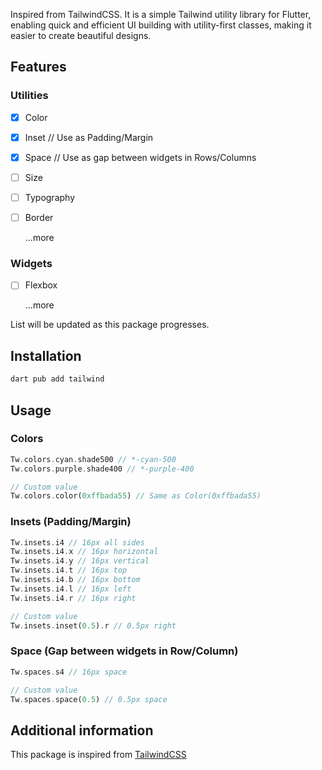 Inspired from TailwindCSS. It is a simple Tailwind utility library for Flutter, enabling quick and efficient UI building with utility-first classes, making it easier to create beautiful designs.

## Features

### Utilities

- [x] Color
- [x] Inset // Use as Padding/Margin
- [x] Space // Use as gap between widgets in Rows/Columns
- [ ] Size
- [ ] Typography
- [ ] Border

    ...more

### Widgets

- [ ] Flexbox

    ...more

List will be updated as this package progresses.

## Installation

```dart
dart pub add tailwind
```

## Usage

### Colors

```dart
Tw.colors.cyan.shade500 // *-cyan-500
Tw.colors.purple.shade400 // *-purple-400

// Custom value
Tw.colors.color(0xffbada55) // Same as Color(0xffbada55)
```

### Insets (Padding/Margin)

```dart
Tw.insets.i4 // 16px all sides
Tw.insets.i4.x // 16px horizontal
Tw.insets.i4.y // 16px vertical
Tw.insets.i4.t // 16px top
Tw.insets.i4.b // 16px bottom
Tw.insets.i4.l // 16px left
Tw.insets.i4.r // 16px right

// Custom value
Tw.insets.inset(0.5).r // 0.5px right
```

### Space (Gap between widgets in Row/Column)

```dart
Tw.spaces.s4 // 16px space

// Custom value
Tw.spaces.space(0.5) // 0.5px space
```

## Additional information

This package is inspired from [TailwindCSS](https://github.com/tailwindlabs/tailwindcss)

